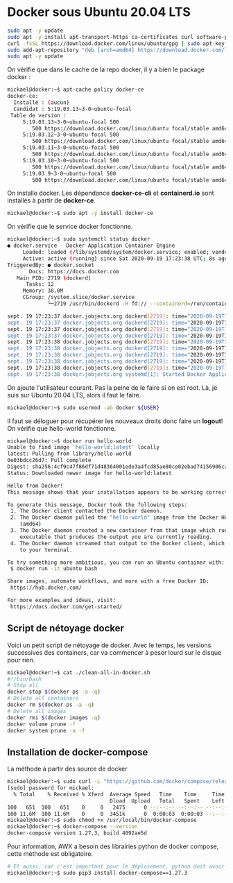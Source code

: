 # Docker sous Ubuntu 20.04 LTS

~~~bash
sudo apt -y update
sudo apt -y install apt-transport-https ca-certificates curl software-properties-common
curl -fsSL https://download.docker.com/linux/ubuntu/gpg | sudo apt-key add -
sudo add-apt-repository "deb [arch=amd64] https://download.docker.com/linux/ubuntu focal stable"
sudo apt -y update
~~~

On vérifie que dans le cache de la repo docker, il y a bien le package docker :

~~~bash
mickael@docker:~$ apt-cache policy docker-ce
docker-ce:
  Installé : (aucun)
  Candidat : 5:19.03.13~3-0~ubuntu-focal
 Table de version :
     5:19.03.13~3-0~ubuntu-focal 500
        500 https://download.docker.com/linux/ubuntu focal/stable amd64 Packages
     5:19.03.12~3-0~ubuntu-focal 500
        500 https://download.docker.com/linux/ubuntu focal/stable amd64 Packages
     5:19.03.11~3-0~ubuntu-focal 500
        500 https://download.docker.com/linux/ubuntu focal/stable amd64 Packages
     5:19.03.10~3-0~ubuntu-focal 500
        500 https://download.docker.com/linux/ubuntu focal/stable amd64 Packages
     5:19.03.9~3-0~ubuntu-focal 500
        500 https://download.docker.com/linux/ubuntu focal/stable amd64 Packages
~~~

On installe docker. Les dépendance __docker-ce-cli__ et __containerd.io__ sont installés à partir de __docker-ce__.

~~~bash
mickael@docker:~$ sudo apt -y install docker-ce
~~~

On vérifie que le service docker fonctionne.

~~~bash
mickael@docker:~$ sudo systemctl status docker
● docker.service - Docker Application Container Engine
     Loaded: loaded (/lib/systemd/system/docker.service; enabled; vendor preset: enabled)
     Active: active (running) since Sat 2020-09-19 17:23:38 UTC; 8s ago
TriggeredBy: ● docker.socket
       Docs: https://docs.docker.com
   Main PID: 2719 (dockerd)
      Tasks: 12
     Memory: 38.0M
     CGroup: /system.slice/docker.service
             └─2719 /usr/bin/dockerd -H fd:// --containerd=/run/containerd/containerd.sock

sept. 19 17:23:37 docker.jobjects.org dockerd[2719]: time="2020-09-19T17:23:37.417556646Z" level=warning msg="Your kernel does not s>
sept. 19 17:23:37 docker.jobjects.org dockerd[2719]: time="2020-09-19T17:23:37.417561176Z" level=warning msg="Your kernel does not s>
sept. 19 17:23:37 docker.jobjects.org dockerd[2719]: time="2020-09-19T17:23:37.417565606Z" level=warning msg="Your kernel does not s>
sept. 19 17:23:37 docker.jobjects.org dockerd[2719]: time="2020-09-19T17:23:37.417704024Z" level=info msg="Loading containers: start>
sept. 19 17:23:38 docker.jobjects.org dockerd[2719]: time="2020-09-19T17:23:38.266762470Z" level=info msg="Default bridge (docker0) >
sept. 19 17:23:38 docker.jobjects.org dockerd[2719]: time="2020-09-19T17:23:38.347160097Z" level=info msg="Loading containers: done."
sept. 19 17:23:38 docker.jobjects.org dockerd[2719]: time="2020-09-19T17:23:38.380565362Z" level=info msg="Docker daemon" commit=448>
sept. 19 17:23:38 docker.jobjects.org dockerd[2719]: time="2020-09-19T17:23:38.380660888Z" level=info msg="Daemon has completed init>
sept. 19 17:23:38 docker.jobjects.org dockerd[2719]: time="2020-09-19T17:23:38.395425983Z" level=info msg="API listen on /run/docker>
sept. 19 17:23:38 docker.jobjects.org systemd[1]: Started Docker Application Container Engine.
~~~

On ajoute l'utilisateur courant. Pas la peine de le faire si on est root. Là, je suis sur Ubuntu 20.04 LTS, alors il faut le faire.

~~~bash
mickael@docker:~$ sudo usermod -aG docker ${USER}
~~~

Il faut se déloguer pour récupérer les nouveaux droits donc faire un __logout__!
On vérifie que hello-world fonctionne.

~~~bash
mickael@docker:~$ docker run hello-world
Unable to find image 'hello-world:latest' locally
latest: Pulling from library/hello-world
0e03bdcc26d7: Pull complete
Digest: sha256:4cf9c47f86df71d48364001ede3a4fcd85ae80ce02ebad74156906caff5378bc
Status: Downloaded newer image for hello-world:latest

Hello from Docker!
This message shows that your installation appears to be working correctly.

To generate this message, Docker took the following steps:
 1. The Docker client contacted the Docker daemon.
 2. The Docker daemon pulled the "hello-world" image from the Docker Hub.
    (amd64)
 3. The Docker daemon created a new container from that image which runs the
    executable that produces the output you are currently reading.
 4. The Docker daemon streamed that output to the Docker client, which sent it
    to your terminal.

To try something more ambitious, you can run an Ubuntu container with:
 $ docker run -it ubuntu bash

Share images, automate workflows, and more with a free Docker ID:
 https://hub.docker.com/

For more examples and ideas, visit:
 https://docs.docker.com/get-started/
~~~

## Script de nétoyage docker

Voici un petit script de nétoyage de docker. Avec le temps, les versions successives des containers, car va commencer à peser lourd sur le disque pour rien.

~~~bash
mickael@docker:~$ cat ./clean-all-in-docker.sh
#!/bin/bash
# Stop all
docker stop $(docker ps -a -q)
# Delete all containers
docker rm $(docker ps -a -q)
# Delete all images
docker rmi $(docker images -q)
docker volume prune -f
docker system prune -a -f
~~~

## Installation de docker-compose

La méthode à partir des source de docker

~~~bash
mickael@docker:~$ sudo curl -L "https://github.com/docker/compose/releases/download/1.27.3/docker-compose-$(uname -s)-$(uname -m)" -o /usr/local/bin/docker-compose
[sudo] password for mickael:
  % Total    % Received % Xferd  Average Speed   Time    Time     Time  Current
                                 Dload  Upload   Total   Spent    Left  Speed
100   651  100   651    0     0   2475      0 --:--:-- --:--:-- --:--:--  2475
100 11.6M  100 11.6M    0     0  3451k      0  0:00:03  0:00:03 --:--:-- 4291k
mickael@docker:~$ sudo chmod +x /usr/local/bin/docker-compose
mickael@docker:~$ docker-compose --version
docker-compose version 1.27.3, build 4092ae5d
~~~

Pour information, AWX a besoin des librairies python de docker compose, cette méthode est obligatoire.

~~~bash
# Et aussi, car c'est important pour le déploiement, python doit avoir les librairies python de docker :
mickael@docker:~$ sudo pip3 install docker-compose==1.27.3
~~~
